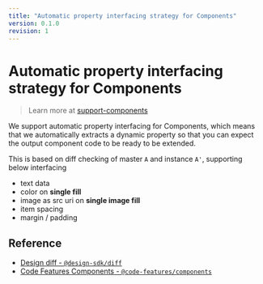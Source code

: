 ```yaml
---
title: "Automatic property interfacing strategy for Components"
version: 0.1.0
revision: 1
---
```


# Automatic property interfacing strategy for Components

> Learn more at [support-components](https://github.com/gridaco/designto-code/blob/main/packages/support-components/README.md)

We support automatic property interfacing for Components, which means that we automatically extracts a dynamic property so that you can expect the output component code to be ready to be extended.

This is based on diff checking of master `A` and instance `A'`, supporting below interfacing

- text data
- color on **single fill**
- image as src uri on **single image fill**
- item spacing
- margin / padding

## Reference

- [Design diff - `@design-sdk/diff`](https://github.com/gridaco/design-sdk/tree/main/design-diff)
- [Code Features Components - `@code-features/components`](https://github.com/gridaco/designto-code/tree/main/packages/support-components)
